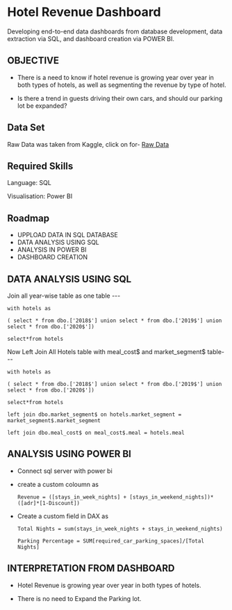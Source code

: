
# Hotel Revenue Dashboard

Developing end-to-end data dashboards from database development, data extraction via SQL, and dashboard creation via POWER BI.


## OBJECTIVE

- There is a need to know if hotel revenue is growing year over year in both types of hotels, as well as segmenting the revenue by type of hotel.

- Is there a trend in guests driving their own cars, and should our parking lot be expanded?
## Data Set

Raw Data was taken from Kaggle,
click on for- 
[Raw Data](https://www.kaggle.com/datasets/ferranindata/hotel-revenue-data-project)


## Required Skills

Language: SQL

Visualisation: Power BI

## Roadmap

- UPPLOAD DATA IN SQL DATABASE
- DATA ANALYSIS USING SQL
- ANALYSIS IN POWER BI
- DASHBOARD CREATION


## DATA ANALYSIS USING SQL

 Join all year-wise table as one table ---

    with hotels as 

    ( select * from dbo.['2018$'] union select * from dbo.['2019$'] union select * from dbo.['2020$'])

    select*from hotels

 Now Left Join All Hotels table with meal_cost$ and market_segment$ table---

    with hotels as 

    ( select * from dbo.['2018$'] union select * from dbo.['2019$'] union select * from dbo.['2020$'])

    select*from hotels 

    left join dbo.market_segment$ on hotels.market_segment = market_segment$.market_segment 
   
    left join dbo.meal_cost$ on meal_cost$.meal = hotels.meal


## ANALYSIS USING POWER BI

- Connect sql server with power bi


- create a custom coloumn as 

      Revenue = ([stays_in_week_nights] + [stays_in_weekend_nights])*([adr]*[1-Discount])

- Create a custom field in DAX as 

      Total Nights = sum(stays_in_week_nights + stays_in_weekend_nights)

      Parking Percentage = SUM[required_car_parking_spaces]/[Total Nights]
## INTERPRETATION FROM DASHBOARD

- Hotel Revenue is growing year over year in both types of hotels.

- There is no need to Expand the Parking lot.
